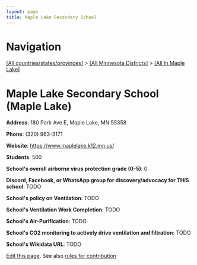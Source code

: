```yaml
---
layout: page
title: Maple Lake Secondary School
---
```

# Navigation

[[All countries/states/provinces]](../../..) > [[All Minnesota Districts]](../..) > [[All In Maple Lake]](..)

# Maple Lake Secondary School (Maple Lake)

**Address**: 180 Park Ave E, Maple Lake, MN 55358

**Phone**: (320) 963-3171

**Website**: <https://www.maplelake.k12.mn.us/>

**Students**: 500

**School's overall airborne virus protection grade (0-5)**: 0

**Discord, Facebook, or WhatsApp group for discovery/advocacy for THIS school**: TODO

**School's policy on Ventilation**: TODO

**School's Ventilation Work Completion**: TODO

**School's Air-Purification**: TODO

**School's CO2 monitoring to actively drive ventilation and filtration**: TODO

**School's Wikidata URL**: TODO


[Edit this page](https://github.com/ventilate-schools/MN/edit/main/./Maple_Lake/Maple_Lake_Secondary_School.md). See also [rules for contribution](../../../contribution-rules/)